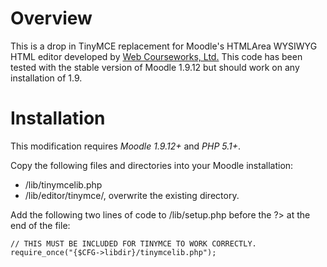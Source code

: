 Overview
========

This is a drop in TinyMCE replacement for Moodle's HTMLArea WYSIWYG HTML editor developed by [Web Courseworks, Ltd.](http://www.webcourseworks.com)  This code has been tested with the stable version of Moodle 1.9.12 but should work on any installation of 1.9.

Installation
============

This modification requires *Moodle 1.9.12+* and *PHP 5.1+*.

Copy the following files and directories into your Moodle installation:

* /lib/tinymcelib.php
* /lib/editor/tinymce/, overwrite the existing directory.

Add the following two lines of code to /lib/setup.php before the ?> at the end of the file:

```
// THIS MUST BE INCLUDED FOR TINYMCE TO WORK CORRECTLY.
require_once("{$CFG->libdir}/tinymcelib.php");
```